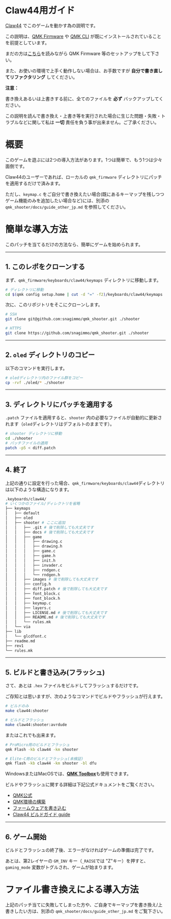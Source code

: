 # Claw44用ガイド

[Claw44](https://github.com/yfuku/claw44) でこのゲームを動かす為の説明です。

この説明は、[QMK Firmware](https://github.com/qmk/qmk_firmware) や [QMK CLI](https://docs.qmk.fm/#/ja/cli?id=qmk-cli) が既にインストールされていることを前提としています。

まだの方は[こちら](https://docs.qmk.fm/#/ja/newbs_getting_started)を読みながら QMK Firmware 等のセットアップをして下さい。

また、お使いの環境で上手く動作しない場合は、お手数ですが **自分で書き直してリファクタリング** してください。

**注意：**

書き換えあるいは上書きする前に、全てのファイルを **必ず** バックアップしてください。

この説明を読んで書き換え・上書き等を実行された場合に生じた問題・失敗・トラブルなどに関して私は **一切** 責任を負う事が出来ません。ご了承ください。


# 概要

このゲームを遊ぶには2つの導入方法があります。1つは簡単で、もう1つは少々面倒です。

Claw44のユーザーであれば、ローカルの `qmk_firmware` ディレクトリにパッチを適用するだけで済みます。

ただし、`keymap.c` をご自分で書き換えたい場合(既にあるキーマップを残しつつゲーム機能のみを追加したい場合など)には、別添の`qmk_shooter/docs/guide_other_jp.md` を参照してください。


# 簡単な導入方法

このパッチを当てるだけの方法なら、簡単にゲームを始められます。

---

## 1. このレポをクローンする

まず、`qmk_firmware/keyboards/claw44/keymaps` ディレクトリに移動します。

```bash
# ディレクトリに移動
cd $(qmk config setup.home | cut -d "=" -f2)/keyboards/claw44/keymaps
```

次に、このリポジトリをそこにクローンします。

```bash
# SSH
git clone git@github.com:snagimmo/qmk_shooter.git ./shooter

# HTTPS
git clone https://github.com/snagimmo/qmk_shooter.git ./shooter
```

---

## 2. `oled` ディレクトリのコピー

以下のコマンドを実行します。

```bash
# oledディレクトリ内のファイル群をコピー
cp -rvf ./oled/* ./shooter
```

---

## 3. ディレクトリにパッチを適用する

`.patch` ファイルを適用すると、`shooter` 内の必要なファイルが自動的に更新されます（`oled`ディレクトリはデフォルトのままです）。

```bash
# shooter ディレクトリに移動
cd ./shooter
# パッチファイルの適用
patch -p5 < diff.patch
```

---

## 4. 終了

上記の通りに設定を行った場合、`qmk_firmware/keyboards/claw44`ディレクトリは以下のような構造になります。

```bash
.keyboards/claw44/
# いくつかのファイル/ディレクトリを省略
├── keymaps
│   ├── default
│   ├── oled
│   ├── shooter # ここに追加
│   │   ├── .git # 後で削除しても大丈夫です
│   │   ├── docs # 後で削除しても大丈夫です
│   │   ├── game
│   │   │   ├── drawing.c
│   │   │   ├── drawing.h
│   │   │   ├── game.c
│   │   │   ├── game.h
│   │   │   ├── init.h
│   │   │   ├── invader.c
│   │   │   ├── rndgen.c
│   │   │   └── rndgen.h
│   │   ├── images # 後で削除しても大丈夫です
│   │   ├── config.h
│   │   ├── diff.patch # 後で削除しても大丈夫です
│   │   ├── font_block.c
│   │   ├── font_block.h
│   │   ├── keymap.c
│   │   ├── layers.c
│   │   ├── LICENSE.md # 後で削除しても大丈夫です
│   │   ├── README.md # 後で削除しても大丈夫です
│   │   └── rules.mk
│   └── via
├── lib
│   └── glcdfont.c
├── readme.md
├── rev1
└── rules.mk
```

---

## 5. ビルドと書き込み(フラッシュ)

さて、あとは `.hex` ファイルをビルドしてフラッシュするだけです。

ご存知とは思いますが、次のようなコマンドでビルドやフラッシュが行えます。

```bash
# ビルドのみ
make claw44:shooter

# ビルドとフラッシュ
make claw44:shooter:avrdude
```

またはこれでも出来ます。

```bash
# ProMicro用のビルドとフラッシュ
qmk Flash -kb claw44 -km shooter

# Elite-C用のビルドとフラッシュ(未検証)
qmk flash -kb claw44 -km shooter -bl dfu
```

WindowsまたはMacOSでは、[**QMK Toolbox**](https://docs.qmk.fm/#/ja/newbs_flashing?id=qmk-toolbox-%E3%82%92%E4%BD%BF%E3%81%A3%E3%81%A6%E3%82%AD%E3%83%BC%E3%83%9C%E3%83%BC%E3%83%89%E3%81%AB%E6%9B%B8%E3%81%8D%E8%BE%BC%E3%82%80)も使用できます。

ビルドやフラッシュに関する詳細は下記公式ドキュメントをご覧ください。

- [QMK公式](https://docs.qmk.fm/#/ja/)
- [QMK環境の構築](https://docs.qmk.fm/#/ja/newbs_getting_started)
- [ファームウェアを書き込む](https://docs.qmk.fm/#/ja/newbs_flashing)
- [Claw44 ビルドガイド guide](https://kbd.dailycraft.jp/claw44/buildguide/)


---

## 6. ゲーム開始

ビルドとフラッシュの終了後、エラーがなければゲームの準備は完了です。

あとは、第2レイヤーの `GM_INV` キー（`_RAISE`では "Z"キー）を押すと、`gaming_mode` 変数がトグルされ、ゲームが始まります。


# ファイル書き換えによる導入方法

上記のパッチ当てに失敗してしまった方や、ご自身でキーマップを書き換え/上書きしたい方は、別添の `qmk_shooter/docs/guide_other_jp.md` をご覧下さい。
